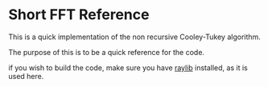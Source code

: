 # Short FFT Reference
This is a quick implementation of the non recursive Cooley-Tukey algorithm.

The purpose of this is to be a quick reference for the code.

if you wish to build the code, make sure you have [raylib](https://www.raylib.com/) installed, as it is used here.
